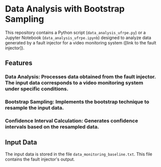 # Data Analysis with Bootstrap Sampling

This repository contains a Python script (```data_analysis_ufrpe.py```) or a Jupyter Notebook (```data_analysis_ufrpe.ipynb```) designed to analyze data generated by a fault injector for a video monitoring system ([link to the fault injector]).

## Features
### Data Analysis: Processes data obtained from the fault injector. The input data corresponds to a video monitoring system under specific conditions.
### Bootstrap Sampling: Implements the bootstrap technique to resample the input data.
### Confidence Interval Calculation: Generates confidence intervals based on the resampled data.

## Input Data
The input data is stored in the file ```data_monitoring_baseline.txt```. This file contains the fault injector's output.
